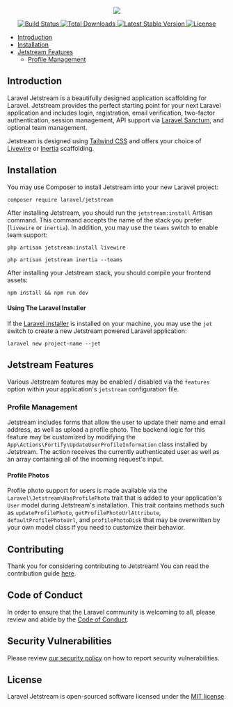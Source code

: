 <p align="center"><img src="https://laravel.com/assets/img/components/logo-jetstream.svg"></p>

<p align="center">
    <a href="https://github.com/laravel/jetstream/actions">
        <img src="https://github.com/laravel/jetstream/workflows/tests/badge.svg" alt="Build Status">
    </a>
    <a href="https://packagist.org/packages/laravel/jetstream">
        <img src="https://poser.pugx.org/laravel/jetstream/d/total.svg" alt="Total Downloads">
    </a>
    <a href="https://packagist.org/packages/laravel/jetstream">
        <img src="https://poser.pugx.org/laravel/jetstream/v/stable.svg" alt="Latest Stable Version">
    </a>
    <a href="https://packagist.org/packages/laravel/jetstream">
        <img src="https://poser.pugx.org/laravel/jetstream/license.svg" alt="License">
    </a>
</p>

- [Introduction](#introduction)
- [Installation](#installation)
- [Jetstream Features](#jetstream-features)
    - [Profile Management](#profile-management)

<a name="introduction"></a>
## Introduction

Laravel Jetstream is a beautifully designed application scaffolding for Laravel. Jetstream provides the perfect starting point for your next Laravel application and includes login, registration, email verification, two-factor authentication, session management, API support via [Laravel Sanctum](https://github.com/laravel/sanctum), and optional team management.

Jetstream is designed using [Tailwind CSS](https://tailwindcss.com) and offers your choice of [Livewire](https://laravel-livewire.com) or [Inertia](https://inertiajs.com) scaffolding.

<a name="installation"></a>
## Installation

You may use Composer to install Jetstream into your new Laravel project:

    composer require laravel/jetstream

After installing Jetstream, you should run the `jetstream:install` Artisan command. This command accepts the name of the stack you prefer (`livewire` or `inertia`). In addition, you may use the `teams` switch to enable team support:

    php artisan jetstream:install livewire

    php artisan jetstream inertia --teams

After installing your Jetstream stack, you should compile your frontend assets:

    npm install && npm run dev

#### Using The Laravel Installer

If the [Laravel installer](https://github.com/laravel/installer) is installed on your machine, you may use the `jet` switch to create a new Jetstream powered Laravel application:

    laravel new project-name --jet

<a name="jetstream-features"></a>
## Jetstream Features

Various Jetstream features may be enabled / disabled via the `features` option within your application's `jetstream` configuration file.

<a name="profile-management"></a>
### Profile Management

Jetstream includes forms that allow the user to update their name and email address, as well as upload a profile photo. The backend logic for this feature may be customized by modifying the `App\Actions\Fortify\UpdateUserProfileInformation` class installed by Jetstream. The action receives the currently authenticated user as well as an array containing all of the incoming request's input.

#### Profile Photos

Profile photo support for users is made available via the `Laravel\Jetstream\HasProfilePhoto` trait that is added to your application's `User` model during Jetstream's installation. This trait contains methods such as `updateProfilePhoto`, `getProfilePhotoUrlAttribute`, `defaultProfilePhotoUrl`, and `profilePhotoDisk` that may be overwritten by your own model class if you need to customize their behavior.

## Contributing

Thank you for considering contributing to Jetstream! You can read the contribution guide [here](.github/CONTRIBUTING.md).

## Code of Conduct

In order to ensure that the Laravel community is welcoming to all, please review and abide by the [Code of Conduct](https://laravel.com/docs/contributions#code-of-conduct).

## Security Vulnerabilities

Please review [our security policy](https://github.com/laravel/jetstream/security/policy) on how to report security vulnerabilities.

## License

Laravel Jetstream is open-sourced software licensed under the [MIT license](LICENSE.md).
